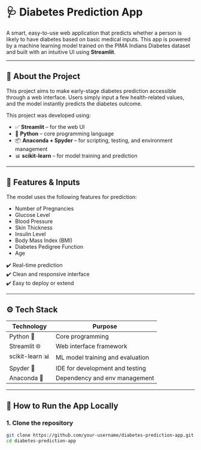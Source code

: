 # 🩺 Diabetes Prediction App

A smart, easy-to-use web application that predicts whether a person is likely to have diabetes based on basic medical inputs. This app is powered by a machine learning model trained on the PIMA Indians Diabetes dataset and built with an intuitive UI using **Streamlit**.

---

## 📌 About the Project

This project aims to make early-stage diabetes prediction accessible through a web interface. Users simply input a few health-related values, and the model instantly predicts the diabetes outcome.

This project was developed using:

- ✅ **Streamlit** – for the web UI  
- 🐍 **Python** – core programming language  
- 📦 **Anaconda + Spyder** – for scripting, testing, and environment management  
- 📊 **scikit-learn** – for model training and prediction

---

## 🔢 Features & Inputs

The model uses the following features for prediction:

- Number of Pregnancies  
- Glucose Level  
- Blood Pressure  
- Skin Thickness  
- Insulin Level  
- Body Mass Index (BMI)  
- Diabetes Pedigree Function  
- Age  

✔️ Real-time prediction  
✔️ Clean and responsive interface  
✔️ Easy to deploy or extend

---

## ⚙️ Tech Stack

| Technology        | Purpose                         |
|------------------|----------------------------------|
| Python 🐍         | Core programming                 |
| Streamlit 🌐       | Web interface framework          |
| scikit-learn 📊    | ML model training and evaluation |
| Spyder 🧪         | IDE for development and testing  |
| Anaconda 🧰       | Dependency and env management    |

---

## 🚀 How to Run the App Locally

### 1. Clone the repository

```bash
git clone https://github.com/your-username/diabetes-prediction-app.git
cd diabetes-prediction-app
